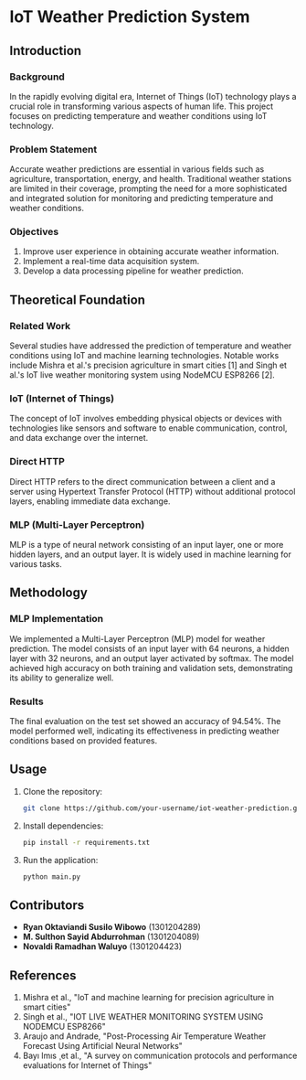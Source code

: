 # IoT Weather Prediction System

## Introduction

### Background

In the rapidly evolving digital era, Internet of Things (IoT) technology plays a crucial role in transforming various aspects of human life. This project focuses on predicting temperature and weather conditions using IoT technology.

### Problem Statement

Accurate weather predictions are essential in various fields such as agriculture, transportation, energy, and health. Traditional weather stations are limited in their coverage, prompting the need for a more sophisticated and integrated solution for monitoring and predicting temperature and weather conditions.

### Objectives

1. Improve user experience in obtaining accurate weather information.
2. Implement a real-time data acquisition system.
3. Develop a data processing pipeline for weather prediction.

## Theoretical Foundation

### Related Work

Several studies have addressed the prediction of temperature and weather conditions using IoT and machine learning technologies. Notable works include Mishra et al.'s precision agriculture in smart cities [1] and Singh et al.'s IoT live weather monitoring system using NodeMCU ESP8266 [2].

### IoT (Internet of Things)

The concept of IoT involves embedding physical objects or devices with technologies like sensors and software to enable communication, control, and data exchange over the internet.

### Direct HTTP

Direct HTTP refers to the direct communication between a client and a server using Hypertext Transfer Protocol (HTTP) without additional protocol layers, enabling immediate data exchange.

### MLP (Multi-Layer Perceptron)

MLP is a type of neural network consisting of an input layer, one or more hidden layers, and an output layer. It is widely used in machine learning for various tasks.

## Methodology

### MLP Implementation

We implemented a Multi-Layer Perceptron (MLP) model for weather prediction. The model consists of an input layer with 64 neurons, a hidden layer with 32 neurons, and an output layer activated by softmax. The model achieved high accuracy on both training and validation sets, demonstrating its ability to generalize well.

### Results

The final evaluation on the test set showed an accuracy of 94.54%. The model performed well, indicating its effectiveness in predicting weather conditions based on provided features.

## Usage

1. Clone the repository:

   ```bash
   git clone https://github.com/your-username/iot-weather-prediction.git

2. Install dependencies:

   ```bash
   pip install -r requirements.txt

3. Run the application:

   ```bash
   python main.py

## Contributors

- **Ryan Oktaviandi Susilo Wibowo** (1301204289)
- **M. Sulthon Sayid Abdurrohman** (1301204089)
- **Novaldi Ramadhan Waluyo** (1301204423)

## References

1. Mishra et al., "IoT and machine learning for precision agriculture in smart cities"
2. Singh et al., "IOT LIVE WEATHER MONITORING SYSTEM USING NODEMCU ESP8266"
3. Araujo and Andrade, "Post-Processing Air Temperature Weather Forecast Using Artificial Neural Networks"
4. Bayı lmıs ̧ et al., "A survey on communication protocols and performance evaluations for Internet of Things"
